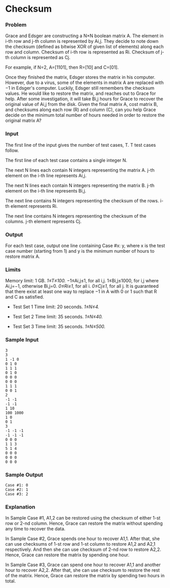 # Checksum

### Problem
Grace and Edsger are constructing a N×N boolean matrix A. The element in i-th row and j-th column is represented by Ai,j. They decide to note down the checksum (defined as bitwise XOR of given list of elements) along each row and column. Checksum of i-th row is represented as Ri. Checksum of j-th column is represented as Cj.

For example, if N=2, A=[1101], then R=[10] and C=[01].

Once they finished the matrix, Edsger stores the matrix in his computer. However, due to a virus, some of the elements in matrix A are replaced with −1 in Edsger's computer. Luckily, Edsger still remembers the checksum values. He would like to restore the matrix, and reaches out to Grace for help. After some investigation, it will take Bi,j hours for Grace to recover the original value of Ai,j from the disk. Given the final matrix A, cost matrix B, and checksums along each row (R) and column (C), can you help Grace decide on the minimum total number of hours needed in order to restore the original matrix A?

### Input
The first line of the input gives the number of test cases, T. T test cases follow.

The first line of each test case contains a single integer N.

The next N lines each contain N integers representing the matrix A. j-th element on the i-th line represents Ai,j.

The next N lines each contain N integers representing the matrix B. j-th element on the i-th line represents Bi,j.

The next line contains N integers representing the checksum of the rows. i-th element represents Ri.

The next line contains N integers representing the checksum of the columns. j-th element represents Cj.

### Output
For each test case, output one line containing Case #x: y, where x is the test case number (starting from 1) and y is the minimum number of hours to restore matrix A.

### Limits
Memory limit: 1 GB.
*1≤T≤100.*
−1≤Ai,j≤1, for all i,j.
1≤Bi,j≤1000, for i,j where Ai,j=−1, otherwise Bi,j=0.
*0≤Ri≤1*, for all i.
*0≤Cj≤1*, for all j.
It is guaranteed that there exist at least one way to replace −1 in A with 0 or 1 such that R and C as satisfied.

* Test Set 1
Time limit: 20 seconds.
*1≤N≤4.*

* Test Set 2
Time limit: 35 seconds.
*1≤N≤40.*

* Test Set 3
Time limit: 35 seconds.
*1≤N≤500.*

### Sample Input
```
3
3
1 -1 0
0 1 0
1 1 1
0 1 0
0 0 0
0 0 0
1 1 1
0 0 1
2
-1 -1
-1 -1
1 10
100 1000
1 0
0 1
3
-1 -1 -1
-1 -1 -1
0 0 0
1 1 3
5 1 4
0 0 0
0 0 0
0 0 0
```

### Sample Output
```
Case #1: 0
Case #2: 1
Case #3: 2
```

### Explanation
In Sample Case #1, A1,2 can be restored using the checksum of either 1-st row or 2-nd column. Hence, Grace can restore the matrix without spending any time to recover the data.

In Sample Case #2, Grace spends one hour to recover A1,1. After that, she can use checksums of 1-st row and 1-st column to restore A1,2 and A2,1 respectively. And then she can use checksum of 2-nd row to restore A2,2. Hence, Grace can restore the matrix by spending one hour.

In Sample Case #3, Grace can spend one hour to recover A1,1 and another hour to recover A2,2. After that, she can use checksum to restore the rest of the matrix. Hence, Grace can restore the matrix by spending two hours in total.